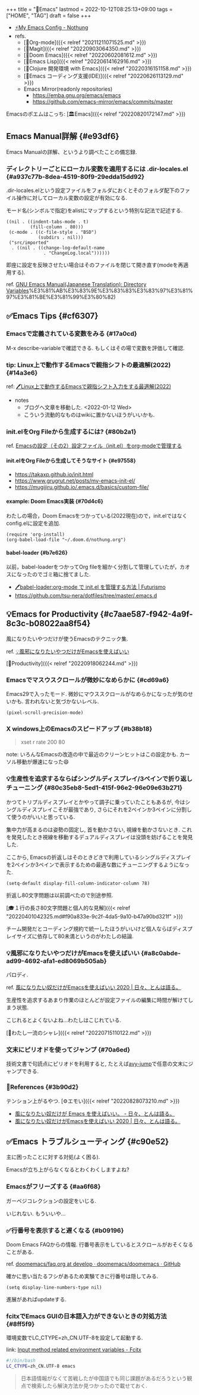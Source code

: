 +++
title = "📝Emacs"
lastmod = 2022-10-12T08:25:13+09:00
tags = ["HOME", "TAG"]
draft = false
+++

-   [⚡My Emacs Config - Nothung](https://keido.site/notes/nothung)
-   refs.
    -   [📁Org-mode]({{< relref "20211211071525.md" >}})
    -   [📝Magit]({{< relref "20220903064350.md" >}})
    -   [📝Doom Emacs]({{< relref "20220602081612.md" >}})
    -   [📝Emacs Lisp]({{< relref "20220614162916.md" >}})
    -   [📝Clojure 開発環境 with Emacs]({{< relref "20220316151158.md" >}})
    -   [📝Emacs コーディング支援(IDE)]({{< relref "20220626113129.md" >}})
    -   Emacs Mirror(readonly repositories)
        -   <https://emba.gnu.org/emacs/emacs>
        -   <https://github.com/emacs-mirror/emacs/commits/master>

Emacsのポエムはこっち: [🏛Emacs]({{< relref "20220820172147.md" >}})


## Emacs Manual詳解 {#e93df6}

Emacs Manualの詳解、というより調べたことの備忘録.


### ディレクトリーごとにローカル変数を適用するには .dir-locales.el {#a937c77b-8dea-4519-80f9-29edda15dd92}

.dir-locales.elという設定ファイルをフォルダにおくとそのフォルダ配下のファイル操作に対してローカル変数の設定が有効になる.

モード名(シンボルで指定)をalistにマップするという特別な記法で記述する.

```emacs-lisp
((nil . ((indent-tabs-mode . t)
         (fill-column . 80)))
 (c-mode . ((c-file-style . "BSD")
            (subdirs . nil)))
 ("src/imported"
  . ((nil . ((change-log-default-name
              . "ChangeLog.local"))))))
```

即座に設定を反映させたい場合はそのファイルを閉じて開き直す(modeを再適用する).

ref. [GNU Emacs Manual(Japanese Translation): Directory Variables](https://ayatakesi.github.io/emacs/25.1/Directory-Variables.html#:~:text=%E3%81%8C%E3%81%A7%E3%81%8D%E3%81%BE%E3%81%99%E3%80%82-,.,%E3%81%8F%E3%81%A0%E3%81%95%E3%81%84)%E3%81%AB%E3%83%9E%E3%83%83%E3%83%97%E3%81%97%E3%81%BE%E3%81%99%E3%80%82)


## ✅Emacs Tips {#cf6307}


### Emacsで定義されている変数をみる {#17a0cd}

M-x describe-variableで確認できる. もしくはその場で変数を評価して確認.


### tip: Linux上で動作するEmacsで親指シフトの最適解(2022) {#14a3e6}

ref: [🖊Linux上で動作するEmacsで親指シフト入力をする最適解(2022)](https://futurismo.biz/how-to-input-oyayubishift-in-emacs-2022/)

-   notes
    -   ブログへ文章を移動した. <span class="timestamp-wrapper"><span class="timestamp">&lt;2022-01-12 Wed&gt;</span></span>
    -   こういう流動的なものはwikiに置かないほうがいいかも.


### init.elをOrg Fileから生成するには? {#80b2a1}

ref. [Emacsの設定（その2）設定ファイル（init.el）をorg-modeで管理する](https://taipapamotohus.com/post/init_org/)


#### init.elをOrg Fileから生成してそうなサイト {#e97558}

-   <https://takaxp.github.io/init.html>
-   <https://www.grugrut.net/posts/my-emacs-init-el/>
-   <https://mugijiru.github.io/.emacs.d/basics/custom-file/>


#### example: Doom Emacs実装 {#70d4c6}

わたしの場合，Doom Emacsをつかっている(2022現在)ので，init.elではなくconfig.elに設定を追加.

```emacs-lisp
(require 'org-install)
(org-babel-load-file "~/.doom.d/nothung.org")
```


#### babel-loader {#b7e626}

以前，babel-loaderをつかってOrg fileを細かく分割して管理していたが，カオスになったのでゴミ箱に捨てました.

-   [🖊babel-loader:org-mode で init.el を管理する方法 | Futurismo](https://futurismo.biz/archives/6057/)
-   <https://github.com/tsu-nera/dotfiles/tree/master/.emacs.d>


## 💡Emacs for Productivity {#c7aae587-f942-4a9f-8c3c-b08022aa8f54}

風になりたいやつだけが使うEmacsのテクニック集.

ref. [💡風邪になりたいやつだけがEmacsを使えばいい](#a8c0abde-ad99-4692-afa1-ed8069b505ab)

[🔖Productivity]({{< relref "20220918062244.md" >}})


### Emacsでマスウスクロールが微妙になめらかに {#cd69a6}

Emacs29で入ったモード. 微妙にマウススクロールがなめらかになったが気のせいかも. 言われないと気づかないレベル.

```emacs-lisp
(pixel-scroll-precision-mode)
```


### X windows上のEmacsのスピードアップ {#b38b18}

> xset r rate 200 80

note: いろんなEmacsの改造の中で最近のクリーンヒットはこの設定かも. カーソル移動が爆速になった😄


### 💡生産性を追求するならばシングルディスプレイ/3ペインで折り返しチューニング {#80c35eb8-5ed1-415f-96e2-96e09e63b271}

かつてトリプルディスプレイとかやって調子に乗っていたこともあるが, 今はシングルディスプレイこそが最強であり, さらにそれを2ペインか3ペインに分割して使うのがいいと思っている.

集中力が高まるのは姿勢の固定し, 首を動かさない, 視線を動かさないとき. これを発見したとき視線を移動するデュアルディスプレイは没頭を妨げることを発見した.

ここから, Emacsの折返しはそのときどきで利用しているシングルディスプレイを2ペインか3ペインで表示するための最適な数にチューニングするようになった.

```emacs-lisp
(setq-default display-fill-column-indicator-column 78)
```

折返し80文字問題は以前調べたので別途参照.

[🎓１行の長さ80文字問題と個人的な見解]({{< relref "20220401042325.md#f90a833e-9c2f-4da5-9a10-b47a90bd321f" >}})

チーム開発だとコーディング規約で統一したほうがいいけど個人ならばディスプレイサイズに依存して80未満というのがわたしの結論.


### 💡風邪になりたいやつだけがEmacsを使えばいい {#a8c0abde-ad99-4692-afa1-ed8069b505ab}

パロディ.

ref. [風になりたい奴だけがEmacsを使えばいい 2020 | 日々、とんは語る。](https://blog.tomoya.dev/posts/only-those-who-want-to-be-the-wind-should-use-emacs-2020/)

生産性を追求するあまり作業のほとんどが設定ファイルの編集に時間が解けてしまう状態.

こじれるとよくないよね...わたしはこじれている.

[🔖わたし一流のシャレ]({{< relref "20220715110122.md" >}})


### 文末にピリオドを使ってジャンプ {#70a6ed}

技術文書で句読点にピリオドを利用すると, たとえば[avy-jump](https://github.com/abo-abo/avy)で任意の文末にジャンプできる.


### 🔗References {#3b90d2}

テンション上がるやつ. [⚙エモい]({{< relref "20220828073210.md" >}})

-   [風になりたい奴だけが Emacs を使えばいい。 - 日々、とんは語る。](https://tomoya.hatenadiary.org/entry/20100904/1283563254)
-   [風になりたい奴だけがEmacsを使えばいい 2020 | 日々、とんは語る。](https://blog.tomoya.dev/posts/only-those-who-want-to-be-the-wind-should-use-emacs-2020/)


## ✅Emacs トラブルシューティング {#c90e52}

主に困ったことに対する対処(よく困る).

Emacsが立ち上がらなくなるとわくわくしますよね?


### Emacsがフリーズする {#aa6f68}

ガーベジコレクションの設定をいじる.

いじれない. もういいや...


### ✅行番号を表示すると遅くなる {#b09196}

Doom Emacs FAQからの情報. 行番号表示をしているとスクロールがおそくなることがある.

ref. [doomemacs/faq.org at develop · doomemacs/doomemacs · GitHub](https://github.com/doomemacs/doomemacs/blob/develop/docs/faq.org#why-is-emacsdoom-slow)

確かに思い当たるフシがあるため実験てきに行番号は隠してみる.

```emacs-lisp
(setq display-line-numbers-type nil)
```

進展があればupdateする.


### fcitxでEmacs GUIの日本語入力ができないときの対処方法 {#8ff5f9}

環境変数でLC_CTYPE=zh_CN.UTF-8を設定して起動する.

link: [Input method related environment variables - Fcitx](https://fcitx-im.org/wiki/Input_method_related_environment_variables)

```sh
#!/bin/bash
LC_CTYPE=zh_CN.UTF-8 emacs
```

> 日本語情報がなくて苦戦したが中国語でも同じ課題があるだろうという観点で検索したら解決方法か見つかったので載せておく.
